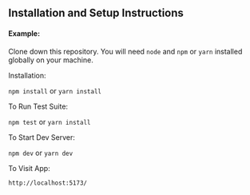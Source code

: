 
## Installation and Setup Instructions

#### Example:  

Clone down this repository. You will need `node` and `npm` or `yarn` installed globally on your machine.  

Installation:

`npm install` or `yarn install` 

To Run Test Suite:  

`npm test` or `yarn install`  

To Start Dev Server:

`npm dev` or `yarn dev`   

To Visit App:

`http://localhost:5173/`  